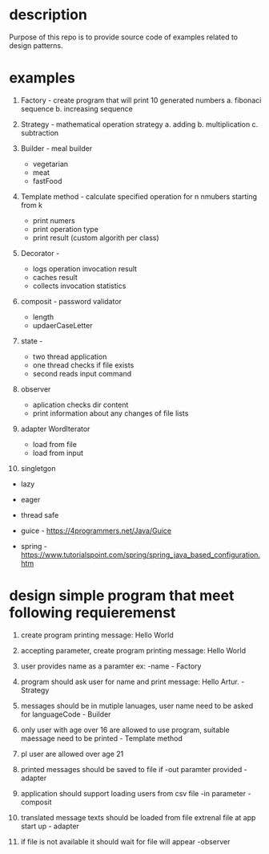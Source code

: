 # description

Purpose of this repo is to provide source code of examples related to design patterns.

# examples

1. Factory - create program that will print 10 generated numbers
  a. fibonaci sequence
  b. increasing sequence
  
2. Strategy - mathematical operation strategy
  a. adding
  b. multiplication
  c. subtraction
		
3. Builder - meal builder
    - vegetarian
	- meat
	- fastFood
	
4. Template method - calculate specified operation for n nmubers starting from k
    - print numers
	- print operation type
	- print result (custom algorith per class)
	
5. Decorator - 
    - logs operation invocation result
	- caches result
	- collects invocation statistics
	
6. composit - password validator
    - length
	- updaerCaseLetter
	
7. state - 
    - two thread application
	- one thread checks if file exists
	- second reads input command

8. observer 
	- aplication checks dir content
	- print information about any changes of file lists
		
9. adapter WordIterator
   - load from file
   - load from input

10. singletgon
   - lazy
   - eager
   - thread safe
   
   - guice - https://4programmers.net/Java/Guice
   - spring - https://www.tutorialspoint.com/spring/spring_java_based_configuration.htm


# design simple program that meet following requieremenst

1. create program printing message: Hello World
2. accepting parameter, create program printing message: Hello World


2. user provides name as a paramter ex: -name - Factory
3. program should ask user for name and print message: Hello Artur. - Strategy


4. messages should be in mutiple lanuages, user name need to be asked for languageCode - Builder
5. only user with age over 16 are allowed to use program, suitable maessage need to be printed - Template method
6. pl user are allowed over age 21

7. printed messages should be saved to file if -out paramter provided - adapter
8. application should support loading users from csv file -in parameter - composit

9. translated message texts should be loaded from file extrenal file at app start up - adapter
10. if file is not available it should wait for file will appear -observer